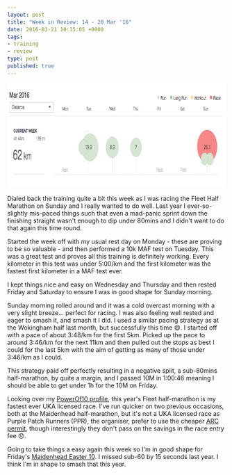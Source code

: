 ```yaml
---
layout: post
title: "Week in Review: 14 - 20 Mar '16"
date: 2016-03-21 10:15:05 +0000
tags:
- training
- review
type: post
published: true
---
```


<a href="/img/week-in-review-14-20Mar16.png"><img alt="Week in Review: 14 - 20 Mar '16" class="center" height="240" src="/img/week-in-review-14-20Mar16.png" width="840" /></a>

Dialed back the training quite a bit this week as I was racing the Fleet Half Marathon on Sunday and I really wanted to do well.  Last year I ever-so-slightly mis-paced things such that even a mad-panic sprint down the finishing straight wasn't enough to dip under 80mins and I didn't want to do that again this time round.

Started the week off with my usual rest day on Monday - these are proving to be so valuable - and then performed a 10k MAF test on Tuesday.  This was a great test and proves all this training is definitely working. Every kilometer in this test was under 5:00/km and the first kilometer was the fastest first kilometer in a MAF test ever.

I kept things nice and easy on Wednesday and Thursday and then rested Friday and Saturday to ensure I was in good shape for Sunday morning.

Sunday morning rolled around and it was a cold overcast morning with a very slight breeze... perfect for racing.  I was also feeling well rested and eager to smash it, and smash it I did. I used a similar pacing strategy as at the Wokingham half last month, but successfully this time :smile:. I started off with a pace of about 3:48/km for the first 5km. Picked up the pace to around 3:46/km for the next 11km and then pulled out the stops as best I could for the last 5km with the aim of getting as many of those under 3:46/km as I could.

This strategy paid off perfectly resulting in a negative split, a sub-80mins half-marathon, by quite a margin, and I passed 10M in 1:00:46 meaning I should be able to get under 1h for the 10M on Friday.

Looking over my [PowerOf10 profile](http://www.thepowerof10.info/athletes/profile.aspx?athleteid=246985), this year's Fleet half-marathon is my fastest ever UKA licensed race.  I've run quicker on two previous occasions, both at the Maidenhead half-marathon, but it's not a UKA licensed race as Purple Patch Runners (PPR), the organiser, prefer to use the cheaper [ARC permit](http://www.runningclubs.org.uk/general_info.htm), though interestingly they don't pass on the savings in the race entry fee :disappointed:.

Going to take things a easy again this week so I'm in good shape for Friday's [Maidenhead Easter 10](http://www.maidenheadac.co.uk/easter+10/general). I missed sub-60 by 15 seconds last year. I think I'm in shape to smash that this year.
